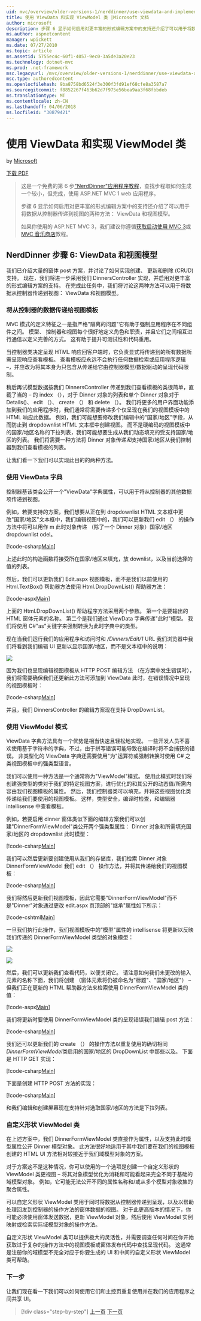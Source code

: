 ```yaml
---
uid: mvc/overview/older-versions-1/nerddinner/use-viewdata-and-implement-viewmodel-classes
title: 使用 ViewData 和实现 ViewModel 类 |Microsoft 文档
author: microsoft
description: 步骤 6 显示如何启用对更丰富的形式编辑方案中的支持还介绍了可以用于将数据从控制器传递到视图的两种方法:...
ms.author: aspnetcontent
manager: wpickett
ms.date: 07/27/2010
ms.topic: article
ms.assetid: 5755ec4c-60f1-4057-9ec0-3a5de3a20e23
ms.technology: dotnet-mvc
ms.prod: .net-framework
msc.legacyurl: /mvc/overview/older-versions-1/nerddinner/use-viewdata-and-implement-viewmodel-classes
msc.type: authoredcontent
ms.openlocfilehash: 9ba8758bd6524f3e300f3fd91ef68cfe8a3587a7
ms.sourcegitcommit: f8852267f463b62d7f975e56bea9aa3f68fbbdeb
ms.translationtype: MT
ms.contentlocale: zh-CN
ms.lasthandoff: 04/06/2018
ms.locfileid: "30879421"
---
```

<a name="use-viewdata-and-implement-viewmodel-classes"></a>使用 ViewData 和实现 ViewModel 类
====================
by [Microsoft](https://github.com/microsoft)

[下载 PDF](http://aspnetmvcbook.s3.amazonaws.com/aspnetmvc-nerdinner_v1.pdf)

> 这是一个免费的第 6 步["NerdDinner"应用程序教程](introducing-the-nerddinner-tutorial.md)，查找步程取如何生成一个较小，但完成，使用 ASP.NET MVC 1 web 应用程序。
> 
> 步骤 6 显示如何启用对更丰富的形式编辑方案中的支持还介绍了可以用于将数据从控制器传递到视图的两种方法： ViewData 和视图模型。
> 
> 如果你使用的 ASP.NET MVC 3，我们建议你遵循[获取启动使用 MVC 3](../../older-versions/getting-started-with-aspnet-mvc3/cs/intro-to-aspnet-mvc-3.md)或[MVC 音乐商店](../../older-versions/mvc-music-store/mvc-music-store-part-1.md)教程。


## <a name="nerddinner-step-6-viewdata-and-viewmodel"></a>NerdDinner 步骤 6: ViewData 和视图模型

我们已介绍大量的窗体 post 方案，并讨论了如何实现创建、 更新和删除 (CRUD) 支持。 现在，我们将进一步采用我们 DinnersController 实现，并启用对更丰富的形式编辑方案的支持。 在完成此任务中，我们将讨论这两种方法可以用于将数据从控制器传递到视图： ViewData 和视图模型。

### <a name="passing-data-from-controllers-to-view-templates"></a>将从控制器的数据传递给视图模板

MVC 模式的定义特征之一是指严格"隔离的问题"它有助于强制应用程序在不同组件之间。 模型、 控制器和视图每个很好地定义角色和职责，并且它们之间相互进行通信以定义完善的方式。 这有助于提升可测试性和代码重用。

当控制器类决定呈现 HTML 响应回客户端时，它负责显式将传递到的所有数据所需呈现响应查看模板。 查看模板应永远不会执行任何数据检索或应用程序逻辑 –，并应改为将其本身为只包含从传递给它由控制器模型/数据驱动的呈现代码限制。

稍后再试模型数据按我们 DinnersController 传递到我们查看模板的类很简单，直截了当的 – 的 index （），对于 Dinner 对象的列表和单个 Dinner 对象对于 Details()、 edit （）、 create （） 和 delete （）。 我们将更多的用户界面功能添加到我们的应用程序时，我们通常将需要传递多个仅呈现在我们的视图模板中的 HTML 响应此数据。 例如，我们可能想要修改我们编辑中的"国家/地区"字段，从而防止到 dropdownlist HTML 文本框中创建视图。 而不是硬编码的视图模板中的国家/地区名称的下拉列表，我们可能想要生成从我们动态填充的受支持国家/地区的列表。 我们将需要一种方法将 Dinner 对象传递*和*支持国家/地区从我们控制器到我们查看模板的列表。

让我们看一下我们可以实现此目的的两种方法。

### <a name="using-the-viewdata-dictionary"></a>使用 ViewData 字典

控制器基该类会公开一个"ViewData"字典属性，可以用于将从控制器的其他数据项传递到视图。

例如，若要支持的方案，我们想要从正在到 dropdownlist HTML 文本框中更改"国家/地区"文本框中，我们编辑视图中的，我们可以更新我们 edit （） 的操作方法中将可以用作 m 此时对象传递 （除了一个 Dinner 对象）国家/地区 dropdownlist odel。

[!code-csharp[Main](use-viewdata-and-implement-viewmodel-classes/samples/sample1.cs)]

上述此时的构造函数将接受所在国家/地区来填充，放 downlist，以及当前选择的值的列表。

然后，我们可以更新我们 Edit.aspx 视图模板，而不是我们以前使用的 Html.TextBox() 帮助器方法使用 Html.DropDownList() 帮助器方法：

[!code-aspx[Main](use-viewdata-and-implement-viewmodel-classes/samples/sample2.aspx)]

上面的 Html.DropDownList() 帮助程序方法采用两个参数。 第一个是要输出的 HTML 窗体元素的名称。 第二个是我们通过 ViewData 字典传递"此时"模型。 我们将使用 C#"as"关键字来强制转换为此时字典中的类型。

现在当我们运行我们的应用程序和访问时和 */Dinners/Edit/1* URL 我们浏览器中我们将看到我们编辑 UI 更新以显示国家/地区，而不是文本框中的说明：

![](use-viewdata-and-implement-viewmodel-classes/_static/image1.png)

因为我们也呈现编辑视图模板从 HTTP POST 编辑方法 （在方案中发生错误时），我们将需要确保我们还更新此方法可添加到 ViewData 此时，在错误情况中呈现的视图模板时：

[!code-csharp[Main](use-viewdata-and-implement-viewmodel-classes/samples/sample3.cs)]

并且，我们 DinnersController 的编辑方案现在支持 DropDownList。

### <a name="using-a-viewmodel-pattern"></a>使用 ViewModel 模式

ViewData 字典方法具有一个优势是相当快速且轻松地实现。 一些开发人员不喜欢使用基于字符串的字典，不过，由于拼写错误可能导致在编译时将不会捕获的错误。 非类型化的 ViewData 字典还需要使用"为"运算符或强制转换时使用 C# 之类视图模板中的强类型语言。

我们可以使用一种方法是一个通常称为"ViewModel"模式。 使用此模式时我们将创建强类型的类对于我们的特定视图方案，进行优化的和其公开的动态值/所需内容由我们视图模板的属性。 然后，我们控制器类可以填充，并将这些视图优化类传递给我们要使用的视图模板。 这样，类型安全，编译时检查，和编辑器 intellisense 中查看模板。

例如，若要启用 dinner 窗体类似下面的编辑方案我们可以创建"DinnerFormViewModel"类公开两个强类型属性： Dinner 对象和所需填充国家/地区的 dropdownlist 此时模型：

[!code-csharp[Main](use-viewdata-and-implement-viewmodel-classes/samples/sample4.cs)]

我们可以然后更新要创建使用从我们的存储库，我们检索 Dinner 对象 DinnerFormViewModel 我们 edit （） 操作方法，并将其传递给我们的视图模板：

[!code-csharp[Main](use-viewdata-and-implement-viewmodel-classes/samples/sample5.cs)]

我们将然后更新我们视图模板，因此它需要"DinnerFormViewModel"而不是"Dinner"对象通过更改 edit.aspx 页顶部的"继承"属性如下所示：

[!code-cshtml[Main](use-viewdata-and-implement-viewmodel-classes/samples/sample6.cshtml)]

一旦我们执行此操作，我们视图模板中的"模型"属性的 intellisense 将更新以反映我们传递的 DinnerFormViewModel 类型的对象模型：

![](use-viewdata-and-implement-viewmodel-classes/_static/image2.png)

![](use-viewdata-and-implement-viewmodel-classes/_static/image3.png)

然后，我们可以更新我们查看代码，以便关闭它。 请注意如何我们未更改的输入元素的名称下面，我们将创建 （窗体元素将仍被命名为"标题"、"国家/地区"） – 但我们正在更新的 HTML 帮助器方法来检索使用 DinnerFormViewModel 类的值：

[!code-aspx[Main](use-viewdata-and-implement-viewmodel-classes/samples/sample7.aspx)]

我们将更新时要使用 DinnerFormViewModel 类的呈现错误我们编辑 post 方法：

[!code-csharp[Main](use-viewdata-and-implement-viewmodel-classes/samples/sample8.cs)]

我们还可以更新我们的 create （） 的操作方法以重复使用的确切相同*DinnerFormViewModel*类启用的国家/地区的 DropDownList 中那些以及。 下面是 HTTP GET 实现：

[!code-csharp[Main](use-viewdata-and-implement-viewmodel-classes/samples/sample9.cs)]

下面是创建 HTTP POST 方法的实现：

[!code-csharp[Main](use-viewdata-and-implement-viewmodel-classes/samples/sample10.cs)]

和我们编辑和创建屏幕现在支持针对选取国家/地区的方法是下拉列表。

### <a name="custom-shaped-viewmodel-classes"></a>自定义形状 ViewModel 类

在上述方案中，我们 DinnerFormViewModel 类直接作为属性，以及支持此时模型属性公开 Dinner 模型对象。 此方法很好地适用于其中我们要在我们的视图模板创建的 HTML UI 方法相对较接近于我们域模型对象的方案。

对于方案这不是这种情况，你可以使用的一个选项是创建一个自定义形状的 ViewModel 类更视图 – 将其对象模型优化为消耗和可能看起来完全不同于基础的域模型对象。 例如，它可能无法公开不同的属性名称和/或从多个模型对象收集的聚合属性。

可以自定义形状 ViewModel 类用于同时将数据从控制器传递到呈现，以及以帮助处理回发到控制器的操作方法的窗体数据的视图。 对于此更高版本的情况下，你可能必须使用窗体发送数据，更新 ViewModel 对象，然后使用 ViewModel 实例映射或检索实际域模型对象的操作方法。

自定义形状 ViewModel 类可以提供极大的灵活性，并需要调查任何时间在你开始获取过于复杂的操作方法中的视图模板或窗体发布代码中查找呈现代码。 这通常是注册你的域模型不完全对应于你要生成的 UI 和中间的自定义形状 ViewModel 类可帮助。

### <a name="next-step"></a>下一步

让我们现在看一下我们可以如何使用它们和主控页重复使用并在我们的应用程序之间共享 UI。

> [!div class="step-by-step"]
> [上一页](provide-crud-create-read-update-delete-data-form-entry-support.md)
> [下一页](re-use-ui-using-master-pages-and-partials.md)
